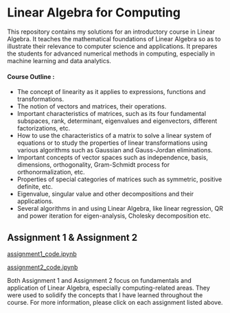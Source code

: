 # Linear Algebra for Computing

This repository contains my solutions for an introductory course in Linear Algebra. It teaches the mathematical foundations of Linear Algebra so as to illustrate their relevance to computer science and applications. It prepares the students for advanced numerical methods in computing, especially in machine learning and data analytics.

#### Course Outline :
- The concept of linearity as it applies to expressions, functions and transformations.
- The notion of vectors and matrices, their operations.
- Important characteristics of matrices, such as its four fundamental subspaces, rank, determinant, eigenvalues and eigenvectors, different factorizations, etc.
- How to use the characteristics of a matrix to solve a linear system of equations or to study
the properties of linear transformations using various algorithms such as Gaussian and Gauss-Jordan
eliminations.
- Important concepts of vector spaces such as independence, basis, dimensions, orthogonality,
Gram-Schmidt process for orthonormalization, etc.
- Properties of special categories of matrices such as symmetric, positive definite, etc.
- Eigenvalue, singular value and other decompositions and their applications.
- Several algorithms in and using Linear Algebra, like linear regression, QR and power iteration for
eigen-analysis, Cholesky decomposition etc.

## Assignment 1 & Assignment 2
[assignment1_code.ipynb](https://github.com/cskang0121/linear-algebra-for-computing/blob/main/assignment_1/assignment1_code.ipynb)

[assignment2_code.ipynb](https://github.com/cskang0121/linear-algebra-for-computing/blob/main/assignment_2/assignment2_code.ipynb)

Both Assignment 1 and Assignment 2 focus on fundamentals and application of Linear Algebra, especially computing-related areas. They were used to solidify the concepts that I have learned throughout the course. For more information, please click on each assignment listed above.
